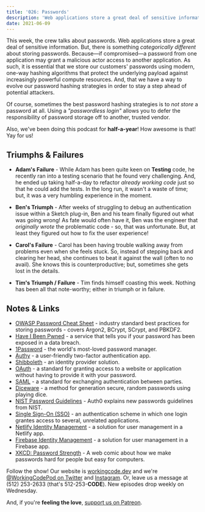 ```yaml
---
title: '026: Passwords'
description: 'Web applications store a great deal of sensitive information. But, there is something categorically different about storing passwords.'
date: 2021-06-09
---
```


<script async defer onload="redcircleIframe();" src="https://api.podcache.net/embedded-player/sh/30227421-bc27-45c2-bfb4-861def7dd4cc/ep/e72ebcbd-f5fb-466c-8d72-81b40085b2bf"></script><div class="redcirclePlayer-e72ebcbd-f5fb-466c-8d72-81b40085b2bf"></div>

This week, the crew talks about passwords. Web applications store a great deal of sensitive information. But, there is something _categorically different_ about storing passwords. Because—if compromised—a password from one application may grant a malicious actor access to another application. As such, it is essential that we store our customers' passwords using modern, one-way hashing algorithms that protect the underlying payload against increasingly powerful compute resources. And, that we have a way to evolve our password hashing strategies in order to stay a step ahead of potential attackers.

Of course, sometimes the best password hashing strategies is to _not store_ a password at all. Using a _"passwordless login"_ allows you to defer the responsibility of password storage off to another, trusted vendor.

Also, we've been doing this podcast for **half-a-year**! How awesome is that! Yay for us!

## Triumphs &amp; Failures

* **Adam's Failure** - While Adam has been quite keen on **Testing** code, he recently ran into a testing scenario that he found very challenging. And, he ended up taking half-a-day to refactor _already working code_ just so that he could add the tests. In the long run, it wasn't a waste of time; but, it was a very humbling experience in the moment.

* **Ben's Triumph** - After weeks of struggling to debug an authentication issue within a Sketch plug-in, Ben and his team finally figured out what was going wrong! As fate would often have it, Ben was the engineer that _originally wrote_ the problematic code - so, that was unfortunate. But, at least they figured out how to fix the user experience!

* **Carol's Failure** - Carol has been having trouble walking away from problems even when she feels stuck. So, instead of stepping back and clearing her head, she continues to beat it against the wall (often to no avail). She knows this is counterproductive; but, sometimes she gets lost in the details.

* **Tim's Triumph / Failure** - Tim finds himself coasting this week. Nothing has been all that note-worthy; either in triumph or in failure.

## Notes &amp; Links

* [OWASP Password Cheat Sheet](https://cheatsheetseries.owasp.org/cheatsheets/Password_Storage_Cheat_Sheet.html) - industry standard best practices for storing passwords - covers Argon2, BCrypt, SCrypt, and PBKDF2.
* [Have I Been Pwned](https://haveibeenpwned.com/) - a service that tells you if your password has been exposed in a data breach.
* [1Password](https://1password.com/) - the world's most-loved password manager.
* [Authy](https://authy.com/) - a user-friendly two-factor authentication app.
* [Shibboleth](https://www.shibboleth.net/) - an identity provider solution.
* [OAuth](https://en.wikipedia.org/wiki/OAuth) - a standard for granting access to a website or application without having to provide it with your password.
* [SAML](https://en.wikipedia.org/wiki/Security_Assertion_Markup_Language) - a standard for exchanging authentication between parties.
* [Diceware](https://en.wikipedia.org/wiki/Diceware) - a method for generation secure, random passwords using playing dice.
* [NIST Password Guidelines](https://auth0.com/blog/dont-pass-on-the-new-nist-password-guidelines/) - Auth0 explains new passwords guidelines from NIST.
* [Single Sign-On (SSO)](https://en.wikipedia.org/wiki/Single_sign-on) - an authentication scheme in which one login grantes access to several, unrelated applications.
* [Netlify Identity Management](https://docs.netlify.com/visitor-access/identity/) - a solution for user management in a Netlify app.
* [Firebase Identity Management](https://firebase.google.com/docs/auth) - a solution for user management in a Firebase app.
* [XKCD: Password Strength](https://xkcd.com/936/) - A web comic about how we make passwords hard for people but easy for computers.

Follow the show! Our website is [workingcode.dev][working-code] and we're [@WorkingCodePod on Twitter][working-code-twitter] and [Instagram][working-code-instagram]. Or, leave us a message at (512) 253-2633‬ (that's 512-253-**CODE**). New episodes drop weekly on Wednesday.

And, if you're **feeling the love**, [support us on Patreon][working-code-patreon].

[working-code]: https://workingcode.dev/
[working-code-instagram]: https://www.instagram.com/workingcodepod/
[working-code-patreon]: https://www.patreon.com/workingcodepod
[working-code-twitter]: https://twitter.com/WorkingCodePod
